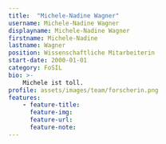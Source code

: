 ```yaml
---
title:  "Michele-Nadine Wagner"
username: Michele-Nadine Wagner
displayname: Michele-Nadine Wagner
firstname: Michele-Nadine
lastname: Wagner
position: Wissenschaftliche Mitarbeiterin
start-date: 2000-01-01
category: FoSIL
bio: >- 
    Michele ist toll.   
profile: assets/images/team/forscherin.png
features:
    - feature-title: 
      feature-img: 
      feature-url: 
      feature-note: 
---
```

